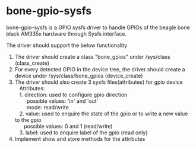 # bone-gpio-sysfs
bone-gpio-sysfs is a GPIO sysfs driver to handle GPIOs of the beagle bone black AM335x hardware through Sysfs interface.

The driver should support the below functionality
1. The driver should create a class "bone_gpios" under /sys/class (class_create)
2. For every detected GPIO in the device tree, the driver should create a device under /sys/class/bone_gpios (device_create)
3. The driver should also create 3 sysfs files(attributes) for gpio device </br>
&nbsp;&nbsp;&nbsp;Attributes: </br>
&nbsp;&nbsp;&nbsp;1. direction: used to configure gpio direction </br>
&nbsp;&nbsp;&nbsp;&nbsp;&nbsp;&nbsp;&nbsp;&nbsp;possible values: 'in' and 'out' </br>
&nbsp;&nbsp;&nbsp;&nbsp;&nbsp;&nbsp;&nbsp;&nbsp;mode: read/write </br>
&nbsp;&nbsp;&nbsp;2. value: used to enquire the state of the gpio or to write a new value to the gpio </br>
&nbsp;&nbsp;&nbsp;&nbsp;&nbsp;&nbsp;possible values: 0 and 1 (read/write) </br>
&nbsp;&nbsp;&nbsp;3. label: used to enquire label of the gpio (read only) 
4. Implement show and store methods for the attributes
